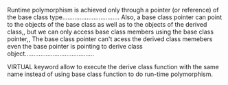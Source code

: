 Runtime polymorphism is achieved only through a pointer (or reference) of the base class type.................................
Also, a base class pointer can point to the objects of the base class as well as to the objects of the derived class,, 
but we can only access base class members using the base class pointer,, The base class pointer can't acess the derived class memebers
even the base pointer is pointing to derive class object........................................

VIRTUAL keyword allow to execute the derive class function with the same name instead of using base class function to do run-time polymorphism.
